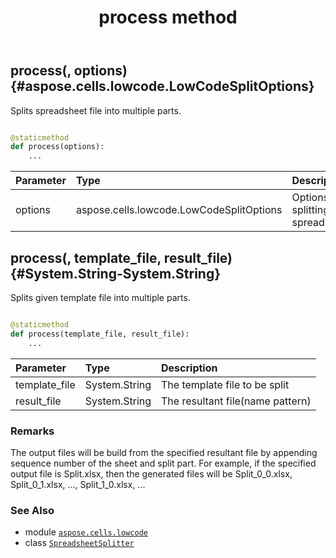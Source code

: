 ﻿---
title: process method
second_title: Aspose.Cells for Python via .NET API References
description: 
type: docs
weight: 20
url: /aspose.cells.lowcode/spreadsheetsplitter/process/
is_root: false
---

## process(, options) {#aspose.cells.lowcode.LowCodeSplitOptions}

Splits spreadsheet file into multiple parts.



```python

@staticmethod
def process(options):
    ...
```


| Parameter | Type | Description |
| :- | :- | :- |
| options | aspose.cells.lowcode.LowCodeSplitOptions | Options for splitting spreadsheet |


## process(, template_file, result_file) {#System.String-System.String}

Splits given template file into multiple parts.



```python

@staticmethod
def process(template_file, result_file):
    ...
```


| Parameter | Type | Description |
| :- | :- | :- |
| template_file | System.String | The template file to be split |
| result_file | System.String | The resultant file(name pattern) |
### Remarks

The output files will be build from the specified resultant file by
appending sequence number of the sheet and split part.
For example, if the specified output file is Split.xlsx, then the generated
files will be Split_0_0.xlsx, Split_0_1.xlsx, ..., Split_1_0.xlsx, ...


### See Also
* module [`aspose.cells.lowcode`](../../)
* class [`SpreadsheetSplitter`](/cells/python-net/aspose.cells.lowcode/spreadsheetsplitter)
